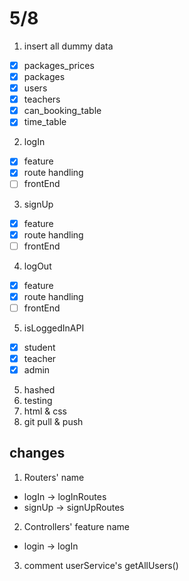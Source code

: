 # 5/8
1. insert all dummy data 
- [x] packages_prices
- [x] packages
- [x] users
- [x] teachers
- [x] can_booking_table
- [x] time_table
2. logIn
- [x] feature
- [x] route handling
- [ ] frontEnd
3. signUp
- [x] feature
- [x] route handling
- [ ] frontEnd
4. logOut
- [x] feature
- [x] route handling
- [ ] frontEnd
5. isLoggedInAPI
- [x] student
- [x] teacher
- [x] admin
5. hashed
6. testing
7. html & css
8. git pull & push

## changes
1. Routers' name
- logIn -> logInRoutes
- signUp -> signUpRoutes
2. Controllers' feature name
- login -> logIn
3. comment userService's getAllUsers()



